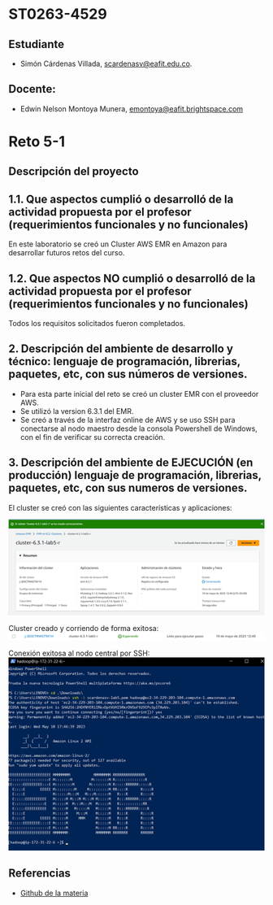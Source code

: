 # ST0263-4529
## Estudiante
- Simón Cárdenas Villada, scardenasv@eafit.edu.co.
## Docente:
- Edwin Nelson Montoya Munera, emontoya@eafit.brightspace.com

# Reto 5-1
## Descripción del proyecto
## 1.1. Que aspectos cumplió o desarrolló de la actividad propuesta por el profesor (requerimientos funcionales y no funcionales)
En este laboratorio se creó un Cluster AWS EMR en Amazon para desarrollar futuros retos del curso.
## 1.2. Que aspectos NO cumplió o desarrolló de la actividad propuesta por el profesor (requerimientos funcionales y no funcionales)  
Todos los requisitos solicitados fueron completados. 

## 2. Descripción del ambiente de desarrollo y técnico: lenguaje de programación, librerias, paquetes, etc, con sus números de versiones.
- Para esta parte inicial del reto se creó un cluster EMR con el proveedor AWS.
- Se utilizó la version 6.3.1 del EMR.
- Se creó a través de la interfaz online de AWS y se uso SSH para conectarse al nodo maestro desde la consola Powershell de Windows, con el fin de verificar su correcta creación.

## 3. Descripción del ambiente de EJECUCIÓN (en producción) lenguaje de programación, librerias, paquetes, etc, con sus numeros de versiones.  

El cluster se creó con las siguientes características y aplicaciones:

![img](https://github.com/sicarvi/scardenasv-st0263/blob/master/bigdata/5-1/Pasted%20image%2020230510210145.png?raw=true)

Cluster creado y corriendo de forma exitosa:
![img](https://github.com/sicarvi/scardenasv-st0263/blob/master/bigdata/5-1/Pasted%20image%2020230510210301.png?raw=true)

Conexión exitosa al nodo central por SSH:
![img](https://github.com/sicarvi/scardenasv-st0263/blob/master/bigdata/5-1/Pasted%20image%2020230510210316.png?raw=true)

## Referencias
* [Github de la materia](https://github.com/st0263eafit/st0263-231/blob/main/bigdata/lab5-1-aws-emr.txt)  
